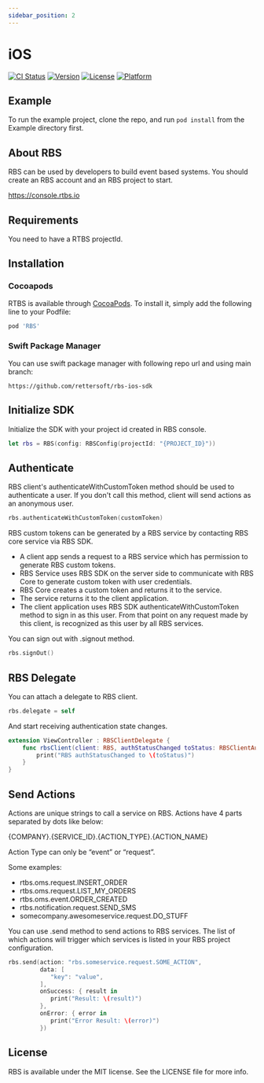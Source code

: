 ```yaml
---
sidebar_position: 2
---
```



# iOS

[![CI Status](https://img.shields.io/travis/baranbaygan/RBS.svg?style=flat)](https://travis-ci.org/baranbaygan/RBS)
[![Version](https://img.shields.io/cocoapods/v/RBS.svg?style=flat)](https://cocoapods.org/pods/RBS)
[![License](https://img.shields.io/cocoapods/l/RBS.svg?style=flat)](https://cocoapods.org/pods/RBS)
[![Platform](https://img.shields.io/cocoapods/p/RBS.svg?style=flat)](https://cocoapods.org/pods/RBS)

## Example

To run the example project, clone the repo, and run `pod install` from the Example directory first.

## About RBS

RBS can be used by developers to build event based systems. You should create an RBS account and an RBS project to start. 

https://console.rtbs.io

## Requirements

You need to have a RTBS projectId.

## Installation

### Cocoapods

RTBS is available through [CocoaPods](https://cocoapods.org). To install
it, simply add the following line to your Podfile:

```ruby
pod 'RBS'
```

### Swift Package Manager

You can use swift package manager with following repo url and using main branch:

```
https://github.com/rettersoft/rbs-ios-sdk
```

## Initialize SDK

Initialize the SDK with your project id created in RBS console.

```swift
let rbs = RBS(config: RBSConfig(projectId: "{PROJECT_ID}"))
```

## Authenticate 

RBS client's authenticateWithCustomToken method should be used to authenticate a user. If you don't call this method, client will send actions as an anonymous user.

```swift
rbs.authenticateWithCustomToken(customToken)
```

RBS custom tokens can be generated by a RBS service by contacting RBS core service via RBS SDK.

- A client app sends a request to a RBS service which has permission to generate RBS custom tokens.
- RBS Service uses RBS SDK on the server side to communicate with RBS Core to generate custom token with user credentials.
- RBS Core creates a custom token and returns it to the service.
- The service returns it to the client application.
- The client application uses RBS SDK authenticateWithCustomToken method to sign in as this user. From that point on any request made by this client, is recognized as this user by all RBS services.

You can sign out with .signout method.

```swift
rbs.signOut()
```

## RBS Delegate

You can attach a delegate to RBS client.

```swift
rbs.delegate = self
```

And start receiving authentication state changes.

```swift
extension ViewController : RBSClientDelegate {
    func rbsClient(client: RBS, authStatusChanged toStatus: RBSClientAuthStatus) {
        print("RBS authStatusChanged to \(toStatus)")
    }
}
```

## Send Actions

Actions are unique strings to call a service on RBS. Actions have 4 parts separated by dots like below:

{COMPANY}.{SERVICE_ID}.{ACTION_TYPE}.{ACTION_NAME}

Action Type can only be “event” or “request”.

Some examples:

- rtbs.oms.request.INSERT_ORDER
- rtbs.oms.request.LIST_MY_ORDERS
- rtbs.oms.event.ORDER_CREATED
- rtbs.notification.request.SEND_SMS
- somecompany.awesomeservice.request.DO_STUFF

You can use .send method to send actions to RBS services. The list of which actions will trigger which services is listed in your RBS project configuration.

```swift
rbs.send(action: "rbs.someservice.request.SOME_ACTION",
         data: [
            "key": "value",
         ],
         onSuccess: { result in
            print("Result: \(result)")
         },
         onError: { error in
            print("Error Result: \(error)")
         })
```

## License

RBS is available under the MIT license. See the LICENSE file for more info.
